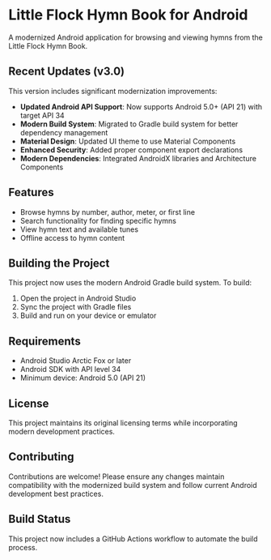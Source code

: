 # Little Flock Hymn Book for Android

A modernized Android application for browsing and viewing hymns from the Little Flock Hymn Book.

## Recent Updates (v3.0)

This version includes significant modernization improvements:

- **Updated Android API Support**: Now supports Android 5.0+ (API 21) with target API 34
- **Modern Build System**: Migrated to Gradle build system for better dependency management
- **Material Design**: Updated UI theme to use Material Components
- **Enhanced Security**: Added proper component export declarations
- **Modern Dependencies**: Integrated AndroidX libraries and Architecture Components

## Features

- Browse hymns by number, author, meter, or first line
- Search functionality for finding specific hymns
- View hymn text and available tunes
- Offline access to hymn content

## Building the Project

This project now uses the modern Android Gradle build system. To build:

1. Open the project in Android Studio
2. Sync the project with Gradle files
3. Build and run on your device or emulator

## Requirements

- Android Studio Arctic Fox or later
- Android SDK with API level 34
- Minimum device: Android 5.0 (API 21)

## License

This project maintains its original licensing terms while incorporating modern development practices.

## Contributing

Contributions are welcome! Please ensure any changes maintain compatibility with the modernized build system and follow current Android development best practices.




## Build Status

This project now includes a GitHub Actions workflow to automate the build process.




<!-- Triggering a new build -->

